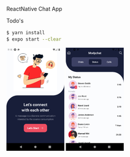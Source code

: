ReactNative Chat App

Todo's

```sh
$ yarn install
$ expo start --clear
```
<div>
    <img src="./tmp/app1.png" width="30%" height="30%" alt="Start Screen">
    <img src="./tmp/app2.png" width="30%" height="30%" alt="Status Screen">
</div>
</br>
</br>